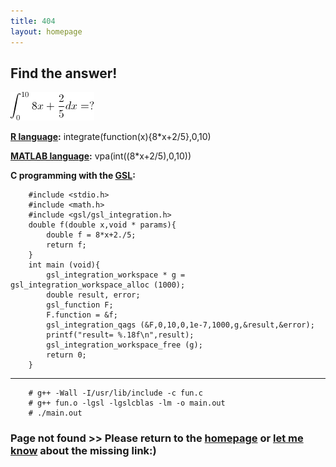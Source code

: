 ```yaml
---
title: 404
layout: homepage
---
```


## Find the answer!

![Find the answer!](/images/Find_the_answer.gif "Find the answer!")


**[R language](http://www.r-project.org/):**
        integrate(function(x){8*x+2/5},0,10)

**[MATLAB language](http://www.mathworks.com/products/matlab/):**
        vpa(int((8*x+2/5),0,10))

**C programming with the [GSL](http://www.gnu.org/software/gsl/):**

        #include <stdio.h>
        #include <math.h>
        #include <gsl/gsl_integration.h>
        double f(double x,void * params){
	        double f = 8*x+2./5;
	        return f;
        }
        int main (void){
	        gsl_integration_workspace * g = gsl_integration_workspace_alloc (1000);
	        double result, error;
	        gsl_function F;
	        F.function = &f;
	        gsl_integration_qags (&F,0,10,0,1e-7,1000,g,&result,&error);
	        printf("result= %.18f\n",result);
	        gsl_integration_workspace_free (g);
	        return 0;
        }
--------------------------------------------------------------------------------------
        # g++ -Wall -I/usr/lib/include -c fun.c
        # g++ fun.o -lgsl -lgslcblas -lm -o main.out
        # ./main.out




### Page not found >> Please return to the [homepage](/) or [let me know](mailto:yu@lijiayu.net) about the missing link:)




